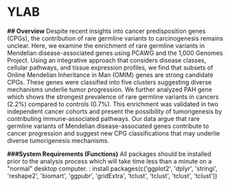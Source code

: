 # YLAB

**## Overview** 
Despite recent insights into cancer predisposition genes (CPGs), the contribution of rare germline variants to carcinogenesis remains unclear. Here, we examine the enrichment of rare germline variants in Mendelian disease-associated genes using PCAWG and the 1,000 Genomes Project. Using an integrative approach that considers disease classes, cellular pathways, and tissue expression profiles, we find that subsets of Online Mendelian Inheritance in Man (OMIM) genes are strong candidate CPGs. These genes were classified into five clusters suggesting diverse mechanisms underlie tumor progression. We further analyzed PAH gene which shows the strongest prevalence of rare germline variants in cancers (2.2%) compared to controls (0.7%). This enrichment was validated in two independent cancer cohorts and present the possibility of tumorigenesis by contributing immune-associated pathways. Our data argue that rare germline variants of Mendelian disease-associated genes contribute to cancer progression and suggest new CPG classifications that may underlie diverse tumorigenesis mechanisms.


**###System Requirements (Functions)**
All packages should be installed prior to the analysis process which will take time less than a minute on a "normal" desktop computer.
: install.packages(c('ggplot2', 'dplyr', 'stringi', 'reshape2', 'biomart', 'ggpubr', 'gridExtra', 'tclust', 'tclust', 'tclust', 'tclust'))



